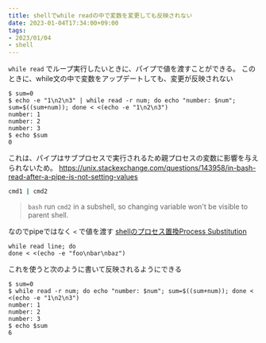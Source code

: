 ```yaml
---
title: shellでwhile readの中で変数を変更しても反映されない
date: 2023-01-04T17:34:00+09:00
tags:
- 2023/01/04
- shell
---
```


`while read` でループ実行したいときに、パイプで値を渡すことができる。
このときに、while文の中で変数をアップデートしても、変更が反映されない

````shell
$ sum=0
$ echo -e "1\n2\n3" | while read -r num; do echo "number: $num"; sum=$((sum+num)); done < <(echo -e "1\n2\n3")
number: 1
number: 2
number: 3
$ echo $sum
0
````

これは、パイプはサブプロセスで実行されるため親プロセスの変数に影響を与えられないため。
https://unix.stackexchange.com/questions/143958/in-bash-read-after-a-pipe-is-not-setting-values

````bash
cmd1 | cmd2
````

 > 
 > `bash` run `cmd2` in a subshell, so changing variable won't be visible to parent shell.

なのでpipeではなく `<` で値を渡す
[shellのプロセス置換Process Substitution](note/shellのプロセス置換Process%20Substitution.md)

````
while read line; do
done < <(echo -e "foo\nbar\nbaz")
````

これを使うと次のように書いて反映されるようにできる

````shell
$ sum=0
$ while read -r num; do echo "number: $num"; sum=$((sum+num)); done < <(echo -e "1\n2\n3")
number: 1
number: 2
number: 3
$ echo $sum
6
````
